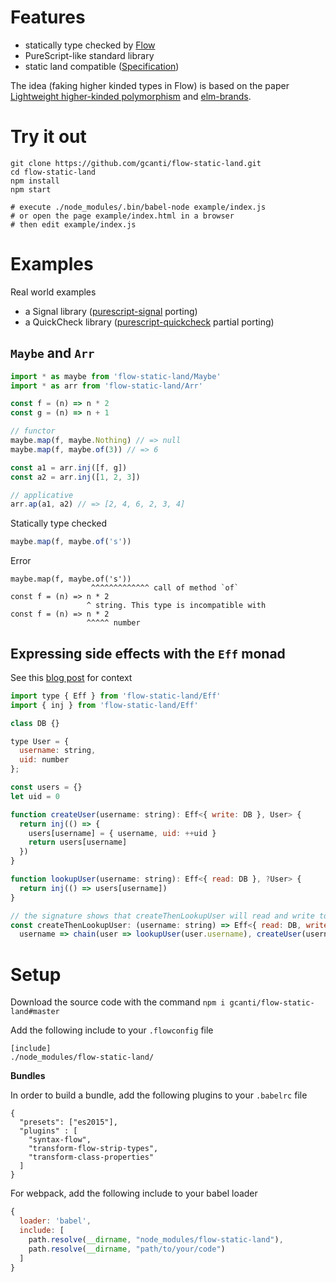 # Features

- statically type checked by [Flow](https://flowtype.org/)
- PureScript-like standard library
- static land compatible ([Specification](https://github.com/rpominov/static-land))

The idea (faking higher kinded types in Flow) is based on the paper [Lightweight higher-kinded polymorphism](https://www.cl.cam.ac.uk/~jdy22/papers/lightweight-higher-kinded-polymorphism.pdf) and [elm-brands](https://github.com/joneshf/elm-brands).

# Try it out

```
git clone https://github.com/gcanti/flow-static-land.git
cd flow-static-land
npm install
npm start

# execute ./node_modules/.bin/babel-node example/index.js
# or open the page example/index.html in a browser
# then edit example/index.js
```

# Examples

Real world examples

- a Signal library ([purescript-signal](https://github.com/bodil/purescript-signal) porting)
- a QuickCheck library ([purescript-quickcheck](https://github.com/purescript/purescript-quickcheck) partial porting)

## `Maybe` and `Arr`

```js
import * as maybe from 'flow-static-land/Maybe'
import * as arr from 'flow-static-land/Arr'

const f = (n) => n * 2
const g = (n) => n + 1

// functor
maybe.map(f, maybe.Nothing) // => null
maybe.map(f, maybe.of(3)) // => 6

const a1 = arr.inj([f, g])
const a2 = arr.inj([1, 2, 3])

// applicative
arr.ap(a1, a2) // => [2, 4, 6, 2, 3, 4]
```

Statically type checked

```js
maybe.map(f, maybe.of('s'))
```

Error

```
maybe.map(f, maybe.of('s'))
                  ^^^^^^^^^^^^^ call of method `of`
const f = (n) => n * 2
                 ^ string. This type is incompatible with
const f = (n) => n * 2
                 ^^^^^ number
```

## Expressing side effects with the `Eff` monad

See this [blog post](https://medium.com/@gcanti/the-eff-monad-implemented-in-flow-40803670c3eb#.sj4m00hpe) for context

```js
import type { Eff } from 'flow-static-land/Eff'
import { inj } from 'flow-static-land/Eff'

class DB {}

type User = {
  username: string,
  uid: number
};

const users = {}
let uid = 0

function createUser(username: string): Eff<{ write: DB }, User> {
  return inj(() => {
    users[username] = { username, uid: ++uid }
    return users[username]
  })
}

function lookupUser(username: string): Eff<{ read: DB }, ?User> {
  return inj(() => users[username])
}

// the signature shows that createThenLookupUser will read and write to the db
const createThenLookupUser: (username: string) => Eff<{ read: DB, write: DB }, ?User> =
  username => chain(user => lookupUser(user.username), createUser(username))
```

# Setup

Download the source code with the command `npm i gcanti/flow-static-land#master`

Add the following include to your `.flowconfig` file

```
[include]
./node_modules/flow-static-land/
```

**Bundles**

In order to build a bundle, add the following plugins to your `.babelrc` file

```
{
  "presets": ["es2015"],
  "plugins" : [
    "syntax-flow",
    "transform-flow-strip-types",
    "transform-class-properties"
  ]
}
```

For webpack, add the following include to your babel loader

```js
{
  loader: 'babel',
  include: [
    path.resolve(__dirname, "node_modules/flow-static-land"),
    path.resolve(__dirname, "path/to/your/code")
  ]
}
```

